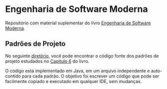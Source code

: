 # Engenharia de Software Moderna

Repositório com material suplementar do livro [Engenharia de Software Moderna](https://engsoftmoderna.info/).

## Padrões de Projeto

No seguinte [diretório](https://github.com/aserg-ufmg/engsoftmoderna/tree/master/design-patterns), você pode encontrar o código fonte dos padrões de projeto estudados no [Capítulo 6](https://engsoftmoderna.info/cap6.html) do livro.

O código está implementado em Java, em um arquivo independente e auto-contido para cada padrão. O objetivo foi escrever um código que pode ser facilmente copiado e executado em qualquer IDE, sem mudanças.
